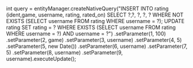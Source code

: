 int query = entityManager.createNativeQuery("INSERT INTO rating (ident,game, username, rating, rated_on) SELECT ?,?, ?, ?, ? WHERE NOT EXISTS (SELECT username FROM rating WHERE username = ?); UPDATE rating SET rating = ? WHERE EXISTS (SELECT username FROM rating WHERE username = ?) AND username = ?")
                .setParameter(1, 100)
                .setParameter(2, game)
                .setParameter(3, username)
                .setParameter(4, 5)
                .setParameter(5, new Date())
                .setParameter(6, username)
                .setParameter(7, 5)
                .setParameter(8, username)
                .setParameter(9, username).executeUpdate();

